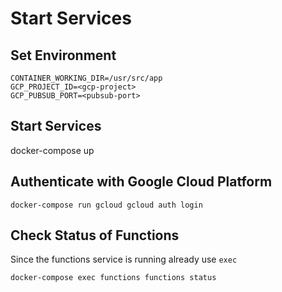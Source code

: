 
# Start Services

## Set Environment

```
CONTAINER_WORKING_DIR=/usr/src/app
GCP_PROJECT_ID=<gcp-project>
GCP_PUBSUB_PORT=<pubsub-port>
```

## Start Services

docker-compose up

## Authenticate with Google Cloud Platform

```docker-compose run gcloud gcloud auth login```

## Check Status of Functions

Since the functions service is running already use `exec`

```docker-compose exec functions functions status```


